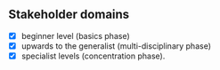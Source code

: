 
## Stakeholder domains

- [x] beginner level (basics phase)
- [x] upwards to the generalist (multi-disciplinary phase)
- [x] specialist levels (concentration phase).